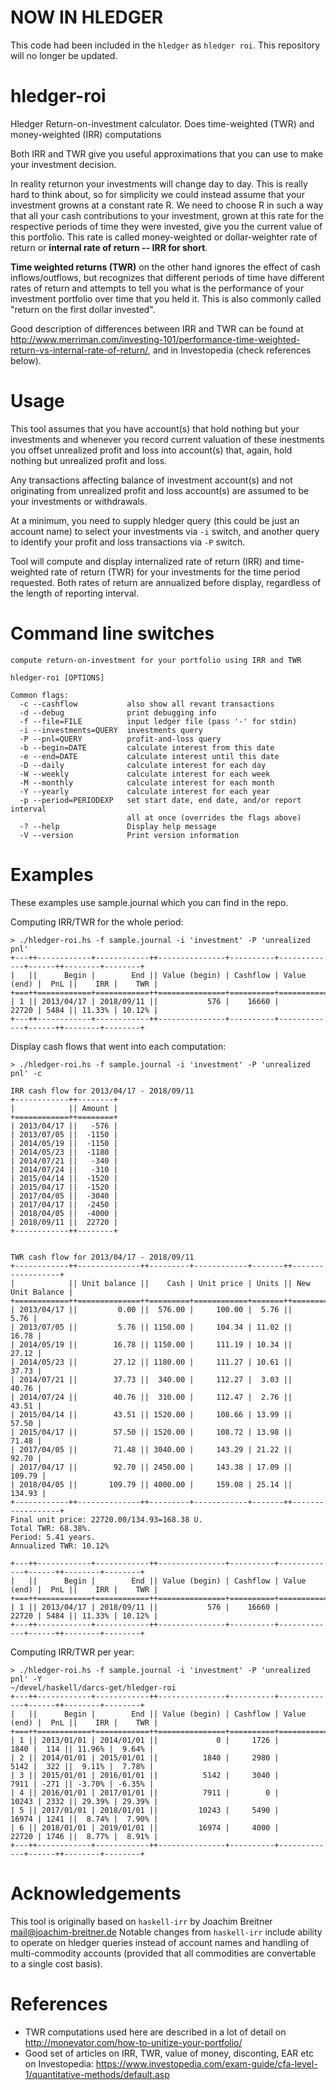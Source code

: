 # NOW IN HLEDGER

This code had been included in the `hledger` as `hledger roi`. This repository will no longer be updated.

# hledger-roi
Hledger Return-on-investment calculator. Does time-weighted (TWR) and money-weighted (IRR) computations

Both IRR and TWR give you useful approximations that you can use to make your investment decision. 

In reality returnon your investments will change day to day. This is really hard to think about, so for simplicity we could instead assume that your investment growns at a constant rate R. We need to choose R in such a way that all your cash contributions to your investment, grown at this rate for the respective periods of time they were invested, give you the current value of this portfolio. This rate is called money-weighted or dollar-weighter rate of return or **internal rate of return -- IRR for short**.

**Time weighted returns (TWR)** on the other hand ignores the effect of cash inflows/outflows, but recognizes that different periods of time have different rates of return and attempts to tell you what is the performance of your investment portfolio over time that you held it. This is also commonly called "return on the first dollar invested".

Good description of differences between IRR and TWR can be found at http://www.merriman.com/investing-101/performance-time-weighted-return-vs-internal-rate-of-return/, and in Investopedia (check references below).

# Usage
This tool assumes that you have account(s) that hold nothing but your investments and whenever you record current valuation of these inestments you offset unrealized profit and loss into account(s) that, again, hold nothing but unrealized profit and loss.

Any transactions affecting balance of investment account(s) and not originating from unrealized profit and loss account(s) are assumed to be your investments or withdrawals.

At a minimum, you need to supply hledger query (this could be just an account name) to select your investments via `-i` switch, and another query to identify your profit and loss transactions via `-P` switch.

Tool will compute and display internalized rate of return (IRR) and time-weighted rate of return (TWR) for your investments for the time period requested. Both rates of return are annualized before display, regardless of the length of reporting interval.

# Command line switches
```
compute return-on-investment for your portfolio using IRR and TWR

hledger-roi [OPTIONS]

Common flags:
  -c --cashflow           also show all revant transactions
  -d --debug              print debugging info
  -f --file=FILE          input ledger file (pass '-' for stdin)
  -i --investments=QUERY  investments query
  -P --pnl=QUERY          profit-and-loss query
  -b --begin=DATE         calculate interest from this date
  -e --end=DATE           calculate interest until this date
  -D --daily              calculate interest for each day
  -W --weekly             calculate interest for each week
  -M --monthly            calculate interest for each month
  -Y --yearly             calculate interest for each year
  -p --period=PERIODEXP   set start date, end date, and/or report interval
                          all at once (overrides the flags above)
  -? --help               Display help message
  -V --version            Print version information
```

# Examples
These examples use sample.journal which you can find in the repo.

Computing IRR/TWR for the whole period:
```
> ./hledger-roi.hs -f sample.journal -i 'investment' -P 'unrealized pnl' 
+---++------------+------------++---------------+----------+-------------+------++--------+--------+
|   ||      Begin |        End || Value (begin) | Cashflow | Value (end) |  PnL ||    IRR |    TWR |
+===++============+============++===============+==========+=============+======++========+========+
| 1 || 2013/04/17 | 2018/09/11 ||           576 |    16660 |       22720 | 5484 || 11.33% | 10.12% |
+---++------------+------------++---------------+----------+-------------+------++--------+--------+
```

Display cash flows that went into each computation:
```
> ./hledger-roi.hs -f sample.journal -i 'investment' -P 'unrealized pnl' -c

IRR cash flow for 2013/04/17 - 2018/09/11
+------------++--------+
|            || Amount |
+============++========+
| 2013/04/17 ||   -576 |
| 2013/07/05 ||  -1150 |
| 2014/05/19 ||  -1150 |
| 2014/05/23 ||  -1180 |
| 2014/07/21 ||   -340 |
| 2014/07/24 ||   -310 |
| 2015/04/14 ||  -1520 |
| 2015/04/17 ||  -1520 |
| 2017/04/05 ||  -3040 |
| 2017/04/17 ||  -2450 |
| 2018/04/05 ||  -4000 |
| 2018/09/11 ||  22720 |
+------------++--------+


TWR cash flow for 2013/04/17 - 2018/09/11
+------------++--------------++---------+------------+-------++------------------+
|            || Unit balance ||    Cash | Unit price | Units || New Unit Balance |
+============++==============++=========+============+=======++==================+
| 2013/04/17 ||         0.00 ||  576.00 |     100.00 |  5.76 ||             5.76 |
| 2013/07/05 ||         5.76 || 1150.00 |     104.34 | 11.02 ||            16.78 |
| 2014/05/19 ||        16.78 || 1150.00 |     111.19 | 10.34 ||            27.12 |
| 2014/05/23 ||        27.12 || 1180.00 |     111.27 | 10.61 ||            37.73 |
| 2014/07/21 ||        37.73 ||  340.00 |     112.27 |  3.03 ||            40.76 |
| 2014/07/24 ||        40.76 ||  310.00 |     112.47 |  2.76 ||            43.51 |
| 2015/04/14 ||        43.51 || 1520.00 |     108.66 | 13.99 ||            57.50 |
| 2015/04/17 ||        57.50 || 1520.00 |     108.72 | 13.98 ||            71.48 |
| 2017/04/05 ||        71.48 || 3040.00 |     143.29 | 21.22 ||            92.70 |
| 2017/04/17 ||        92.70 || 2450.00 |     143.38 | 17.09 ||           109.79 |
| 2018/04/05 ||       109.79 || 4000.00 |     159.08 | 25.14 ||           134.93 |
+------------++--------------++---------+------------+-------++------------------+
Final unit price: 22720.00/134.93=168.38 U.
Total TWR: 68.38%.
Period: 5.41 years.
Annualized TWR: 10.12%

+---++------------+------------++---------------+----------+-------------+------++--------+--------+
|   ||      Begin |        End || Value (begin) | Cashflow | Value (end) |  PnL ||    IRR |    TWR |
+===++============+============++===============+==========+=============+======++========+========+
| 1 || 2013/04/17 | 2018/09/11 ||           576 |    16660 |       22720 | 5484 || 11.33% | 10.12% |
+---++------------+------------++---------------+----------+-------------+------++--------+--------+
```

Computing IRR/TWR per year:
```
> ./hledger-roi.hs -f sample.journal -i 'investment' -P 'unrealized pnl' -Y                                                                                       ~/devel/haskell/darcs-get/hledger-roi
+---++------------+------------++---------------+----------+-------------+------++--------+--------+
|   ||      Begin |        End || Value (begin) | Cashflow | Value (end) |  PnL ||    IRR |    TWR |
+===++============+============++===============+==========+=============+======++========+========+
| 1 || 2013/01/01 | 2014/01/01 ||             0 |     1726 |        1840 |  114 || 11.96% |  9.64% |
| 2 || 2014/01/01 | 2015/01/01 ||          1840 |     2980 |        5142 |  322 ||  9.11% |  7.78% |
| 3 || 2015/01/01 | 2016/01/01 ||          5142 |     3040 |        7911 | -271 || -3.70% | -6.35% |
| 4 || 2016/01/01 | 2017/01/01 ||          7911 |        0 |       10243 | 2332 || 29.39% | 29.39% |
| 5 || 2017/01/01 | 2018/01/01 ||         10243 |     5490 |       16974 | 1241 ||  8.74% |  7.90% |
| 6 || 2018/01/01 | 2019/01/01 ||         16974 |     4000 |       22720 | 1746 ||  8.77% |  8.91% |
+---++------------+------------++---------------+----------+-------------+------++--------+--------+
```

# Acknowledgements
This tool is originally based on `haskell-irr` by Joachim Breitner <mail@joachim-breitner.de>
Notable changes from `haskell-irr` include ability to operate on hledger queries instead of account names and handling of multi-commodity accounts (provided that all commodities are convertable to a single cost basis).

# References
* TWR computations used here are described in a lot of detail on http://monevator.com/how-to-unitize-your-portfolio/
* Good set of articles on IRR, TWR, value of money, disconting, EAR etc on Investopedia: https://www.investopedia.com/exam-guide/cfa-level-1/quantitative-methods/default.asp
